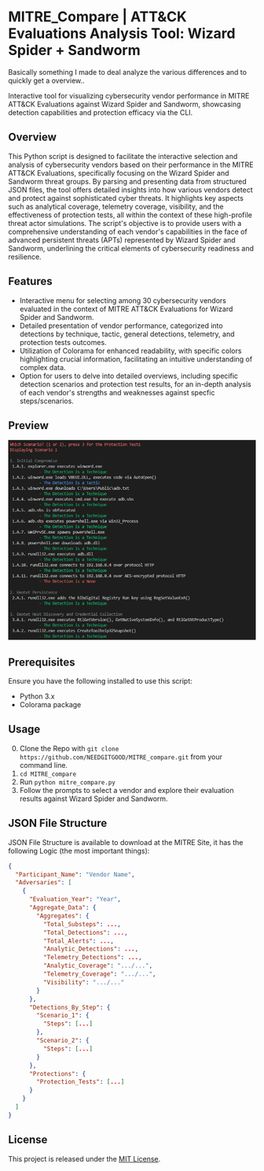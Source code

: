 # MITRE_Compare | ATT&CK Evaluations Analysis Tool: Wizard Spider + Sandworm
Basically something I made to deal analyze the various differences and to quickly get a overview..

Interactive tool for visualizing cybersecurity vendor performance in MITRE ATT&CK Evaluations against Wizard Spider and Sandworm, showcasing detection capabilities and protection efficacy via the CLI.

## Overview
This Python script is designed to facilitate the interactive selection and analysis of cybersecurity vendors based on their performance in the MITRE ATT&CK Evaluations, specifically focusing on the Wizard Spider and Sandworm threat groups. By parsing and presenting data from structured JSON files, the tool offers detailed insights into how various vendors detect and protect against sophisticated cyber threats. It highlights key aspects such as analytical coverage, telemetry coverage, visibility, and the effectiveness of protection tests, all within the context of these high-profile threat actor simulations. The script's objective is to provide users with a comprehensive understanding of each vendor's capabilities in the face of advanced persistent threats (APTs) represented by Wizard Spider and Sandworm, underlining the critical elements of cybersecurity readiness and resilience.

## Features
- Interactive menu for selecting among 30 cybersecurity vendors evaluated in the context of MITRE ATT&CK Evaluations for Wizard Spider and Sandworm.
- Detailed presentation of vendor performance, categorized into detections by technique, tactic, general detections, telemetry, and protection tests outcomes.
- Utilization of Colorama for enhanced readability, with specific colors highlighting crucial information, facilitating an intuitive understanding of complex data.
- Option for users to delve into detailed overviews, including specific detection scenarios and protection test results, for an in-depth analysis of each vendor's strengths and weaknesses against specfic steps/scenarios.

## Preview

![plot](./preview.png)

## Prerequisites
Ensure you have the following installed to use this script:
- Python 3.x
- Colorama package

## Usage
0. Clone the Repo with `git clone  https://github.com/NEEDGITGOOD/MITRE_compare.git` from your command line.
1. `cd MITRE_compare` 
2. Run `python mitre_compare.py`
3. Follow the prompts to select a vendor and explore their evaluation results against Wizard Spider and Sandworm.

## JSON File Structure
JSON File Structure is available to download at the MITRE Site, it has the following Logic (the most important things):
```json
{
  "Participant_Name": "Vendor Name",
  "Adversaries": [
    {
      "Evaluation_Year": "Year",
      "Aggregate_Data": {
        "Aggregates": {
          "Total_Substeps": ...,
          "Total_Detections": ...,
          "Total_Alerts": ...,
          "Analytic_Detections": ...,
          "Telemetry_Detections": ...,
          "Analytic_Coverage": ".../...",
          "Telemetry_Coverage": ".../...",
          "Visibility": ".../..."
        }
      },
      "Detections_By_Step": {
        "Scenario_1": {
          "Steps": [...]
        },
        "Scenario_2": {
          "Steps": [...]
        }
      },
      "Protections": {
        "Protection_Tests": [...]
      }
    }
  ]
}
```


## License
This project is released under the [MIT License](LICENSE).
